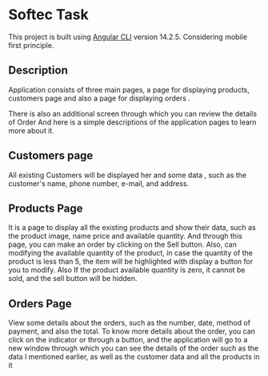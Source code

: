 # Softec Task

This project is built using [Angular CLI](https://github.com/angular/angular-cli) version 14.2.5.
Considering mobile first principle.

## Description
Application consists of three main pages, a page for displaying products,  customers  page and also a page for displaying orders . 

There is also an additional screen through which you can review the details of Order And here is a simple descriptions of the application pages to  learn more about it.

## Customers page

All existing Customers will be displayed her and some  data , such as the customer's name, phone number, e-mail, and address.

## Products Page

It is a page to display all the existing products and show their data, such as the product image, name price  and available quantity.
And through this page, you can make an order by clicking on the Sell button.
Also, can modifying the available quantity of the product, in case the quantity of the product is less than 5, the item will be highlighted with display a button for you to modify.
Also If the product available quantity is zero, it cannot be sold, and the sell button will be hidden.


## Orders Page

View some details about the orders, such as the number, date, method of payment, and also the total.
To know more details about the order, you can click on the indicator or through a button, and the application will go to a new window through which you can see the details of the order such as the data I mentioned earlier, as well as the customer data and all the products in it
